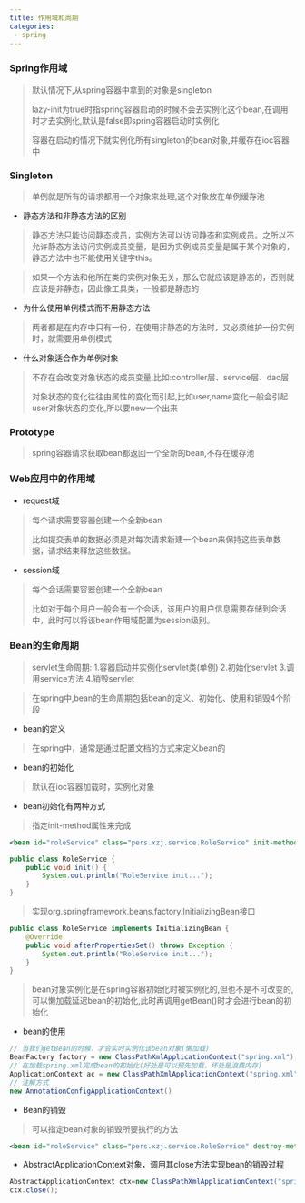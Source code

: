 ```yaml
---
title: 作用域和周期
categories:
 - spring
---
```


### Spring作用域

> 默认情况下,从spring容器中拿到的对象是singleton
> 
> lazy-init为true时指spring容器启动的时候不会去实例化这个bean,在调用时才去实例化,默认是false即spring容器启动时实例化
> 
> 容器在启动的情况下就实例化所有singleton的bean对象,并缓存在ioc容器中

### Singleton

> 单例就是所有的请求都用一个对象来处理,这个对象放在单例缓存池

- 静态方法和非静态方法的区别

> 静态方法只能访问静态成员，实例方法可以访问静态和实例成员。之所以不允许静态方法访问实例成员变量，是因为实例成员变量是属于某个对象的，静态方法中也不能使用关键字this。

> 如果一个方法和他所在类的实例对象无关，那么它就应该是静态的，否则就应该是非静态，因此像工具类，一般都是静态的

- 为什么使用单例模式而不用静态方法

> 两者都是在内存中只有一份，在使用非静态的方法时，又必须维护一份实例时，就需要用单例模式

- 什么对象适合作为单例对象

> 不存在会改变对象状态的成员变量,比如:controller层、service层、dao层
> 
> 对象状态的变化往往由属性的变化而引起,比如user,name变化一般会引起user对象状态的变化,所以要new一个出来

### Prototype

> spring容器请求获取bean都返回一个全新的bean,不存在缓存池

### Web应用中的作用域

- request域
> 每个请求需要容器创建一个全新bean
> 
> 比如提交表单的数据必须是对每次请求新建一个bean来保持这些表单数据，请求结束释放这些数据。

- session域
> 每个会话需要容器创建一个全新bean
> 
> 比如对于每个用户一般会有一个会话，该用户的用户信息需要存储到会话中，此时可以将该bean作用域配置为session级别。

### Bean的生命周期

> servlet生命周期: 1.容器启动并实例化servlet类(单例) 2.初始化servlet 3.调用service方法 4.销毁servlet

> 在spring中,bean的生命周期包括bean的定义、初始化、使用和销毁4个阶段

- bean的定义

> 在spring中，通常是通过配置文档的方式来定义bean的

- bean的初始化

> 默认在ioc容器加载时，实例化对象

- bean初始化有两种方式

> 指定init-method属性来完成

```xml
<bean id="roleService" class="pers.xzj.service.RoleService" init-method="init"></bean>
```

```java
public class RoleService {
    public void init() {
        System.out.println("RoleService init...");
    }
}
```

> 实现org.springframework.beans.factory.InitializingBean接口

```java
public class RoleService implements InitializingBean {
    @Override
    public void afterPropertiesSet() throws Exception {
        System.out.println("RoleService init...");
    }
}
```

> bean对象实例化是在spring容器初始化时被实例化的,但也不是不可改变的,可以懒加载延迟bean的初始化,此时再调用getBean()时才会进行bean的初始化

- bean的使用

```java
// 当我们getBean的时候，才会实时实例化该bean对象(懒加载)
BeanFactory factory = new ClassPathXmlApplicationContext("spring.xml");
// 在加载spring.xml完成bean的初始化(好处是可以预先加载，坏处是浪费内存)
ApplicationContext ac = new ClassPathXmlApplicationContext("spring.xml");
// 注解方式
new AnnotationConfigApplicationContext()
```

- Bean的销毁

> 可以指定bean对象的销毁所要执行的方法

```xml
<bean id="roleService" class="pers.xzj.service.RoleService" destroy-method="destroy"></bean>
```

- AbstractApplicationContext对象，调用其close方法实现bean的销毁过程

```java
AbstractApplicationContext ctx=new ClassPathXmlApplicationContext("spring.xml");
ctx.close();
```
